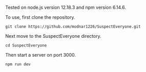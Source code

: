 Tested on node.js version 12.18.3 and npm version 6.14.6.

To use, first clone the repository.

`git clone https://github.com/modnar1226/SuspectEveryone.git`

Next move to the SuspectEveryone directory.

`cd SuspectEveryone`

Then start a server on port 3000.

`npm run dev`
